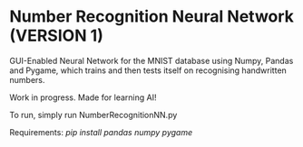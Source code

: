 # Number Recognition Neural Network (VERSION 1)

GUI-Enabled Neural Network for the MNIST database using Numpy, Pandas and Pygame, which trains and then tests itself on recognising handwritten numbers.

Work in progress. Made for learning AI!

To run, simply run NumberRecognitionNN.py

Requirements:
*pip install pandas numpy pygame*
